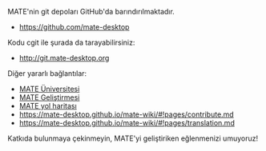 <!--
.. link:
.. description:
.. tags: Geliştirme
.. date: 2011-12-05 12:00:30
.. title: Geliştirme
.. slug: development
-->

MATE'nin git depoları GitHub'da barındırılmaktadır.

  * <https://github.com/mate-desktop>

Kodu cgit ile şurada da tarayabilirsiniz:

  * <http://git.mate-desktop.org>

 Diğer yararlı bağlantılar:

  * [MATE Üniversitesi](/blog/2013-03-12-mate-university/)
  * [MATE Geliştirmesi](https://mate-desktop.github.io/mate-wiki/#!pages/dev-doc.md)
  * [MATE yol haritası](https://mate-desktop.github.io/mate-wiki/#!pages/roadmap.md)
  * <https://mate-desktop.github.io/mate-wiki/#!pages/contribute.md>
  * <https://mate-desktop.github.io/mate-wiki/#!pages/translation.md>
  
Katkıda bulunmaya çekinmeyin, MATE'yi geliştiriken eğlenmenizi umuyoruz!
